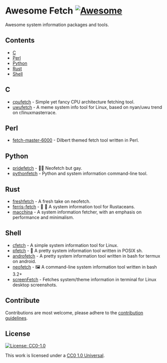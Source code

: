 # Awesome Fetch [![Awesome](https://awesome.re/badge.svg)](https://github.com/beucismis/awesome-fetch)

Awesome system information packages and tools.

## Contents

- [C](#c)
- [Perl](#perl)
- [Python](#python)
- [Rust](#rust)
- [Shell](#shell)

## C

- [cpufetch](https://github.com/Dr-Noob/cpufetch) - Simple yet fancy CPU architecture fetching tool.
- [uwufetch](https://github.com/TheDarkBug/uwufetch) - A meme system info tool for Linux, based on nyan/uwu trend on r/linuxmasterrace.

## Perl

- [fetch-master-6000](https://github.com/ahnsirk0/fetch-master-6000) - Dilbert themed fetch tool written in Perl.

## Python

- [pridefetch](https://github.com/charpointer/pridefetch) - :rainbow_flag: Neofetch but gay.
- [pythonfetch](https://github.com/beucismis/pythonfetch) - Python and system information command-line tool.

## Rust

- [freshfetch](https://github.com/K4rakara/freshfetch) - A fresh take on neofetch.
- [ferris-fetch](https://github.com/irevenko/ferris-fetch) - :art: :crab: A system information tool for Rustaceans.
- [macchina](https://github.com/Macchina-CLI/macchina) - A system information fetcher, with an emphasis on performance and minimalism.

## Shell

- [cfetch](https://github.com/clieg/cfetch) - A simple system information tool for Linux.
- [pfetch](https://github.com/dylanaraps/pfetch) - :penguin: A pretty system information tool written in POSIX sh.
- [androfetch](https://github.com/laraib07/androfetch) - A pretty system information tool written in bash for termux on android.
- [neofetch](https://github.com/dylanaraps/neofetch) - :framed_picture: A command-line system information tool written in bash 3.2+
- [screenFetch](https://github.com/KittyKatt/screenFetch) - Fetches system/theme information in terminal for Linux desktop screenshots.

## Contribute

Contributions are most welcome, please adhere to the [contribution guidelines](CONTRIBUTING.md).

## License

[![License: CC0-1.0](https://licensebuttons.net/l/zero/1.0/80x15.png)](http://creativecommons.org/publicdomain/zero/1.0/)

This work is licensed under a [CC0 1.0 Universal](LICENSE).
